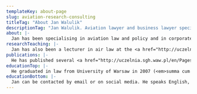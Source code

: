 ```yaml
---
templateKey: about-page
slug: aviation-research-consulting
titleTag: "About Jan Walulik"
descriptionTag: "Jan Walulik. Aviation lawyer and business lawyer specialising in commercial, administrative and tax law" 
about: |-
  Jan has been specialising in aviation law and policy and in corporate law for over 10 years. He started his legal career at Weil in a commercial law department. Since 2008 he has been practicing individually as a business lawyer specialising in commercial law, aviation law, administrative law and tax law. Jan has successfully led numerous corporate restructuring projects, and has been active as an aviation expert in consulting and training projects for the industry and the government. He is a member of the Warsaw Bar Association.
researchTeaching: |-
  Jan has also been a lecturer in air law at the <a href="http://uczelnia.sgh.waw.pl/en/Pages/default.aspx" target="_blank" >Warsaw School of Economics</a> since 2012 and was an assistant professor at the <a href="https://www.cars.wz.uw.edu.pl/o_nas_gb.html" target="_blank">Centre for Antitrust and Regulatory Studies</a>, Faculty of Management, University of Warsaw, where he has headed the <a href="https://www.cars.wz.uw.edu.pl/laboratories-02.html" target="_blank">Civil Aviation Laboratory</a> since 2016. He is also a tutor at <a href="http://ksap.gov.pl/ksap/en" target="_blank">Polish National School of Public Administration</a>
publications: |-
  He has published several <a href="http://uczelnia.sgh.waw.pl/en/Pages/default.aspx" target="_blank">books</a> and numerous research papers on air law, aviation policy and regulatory issues. Jan has been an editor of the Transport Series at <a href="https://ikar.wz.uw.edu.pl/" target="_blank">iKAR</a> (internet Quarterly on Antitrust and Regulation, ISSN 2299-5749), and a reviewer for several renowned transport journals.
educationTop: |-
  He graduated in law from University of Warsaw in 2007 (<em>summa cum laude</em>) and had received multiple scholar awards from the Minister of Education. Jan obtained his PhD degree in air law in 2011 and the <a href="/regulatory-reform-airline-deregulation-liberalization#prize">prizewinning</a> print version of his thesis was named the best Polish monograph in law and economic regulation of network infrastructures.
educationBottom: |-
  Jan can be contacted by email or on social media. He speaks English, Polish, German and Russian.
---
```

